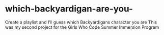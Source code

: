 # which-backyardigan-are-you-
Create a playlist and I'll guess which Backyardigans character you are 
This was my second project for the Girls Who Code Summer Immersion Program
